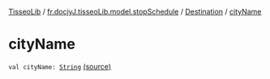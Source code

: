 [TisseoLib](../../index.md) / [fr.docjyJ.tisseoLib.model.stopSchedule](../index.md) / [Destination](index.md) / [cityName](./city-name.md)

# cityName

`val cityName: `[`String`](https://kotlinlang.org/api/latest/jvm/stdlib/kotlin/-string/index.html) [(source)](https://github.com/docjyJ/TisseoLib/tree/master/src/main/kotlin/fr/docjyJ/tisseoLib/model/stopSchedule/Destination.kt#L11)